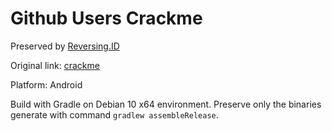 # Github Users Crackme

Preserved by [Reversing.ID](https://Reversing.ID)

Original link: [crackme](https://github.com/eshard-team/android-crackme)

Platform: Android

Build with Gradle on Debian 10 x64 environment. Preserve only the binaries generate with command `gradlew assembleRelease`.


